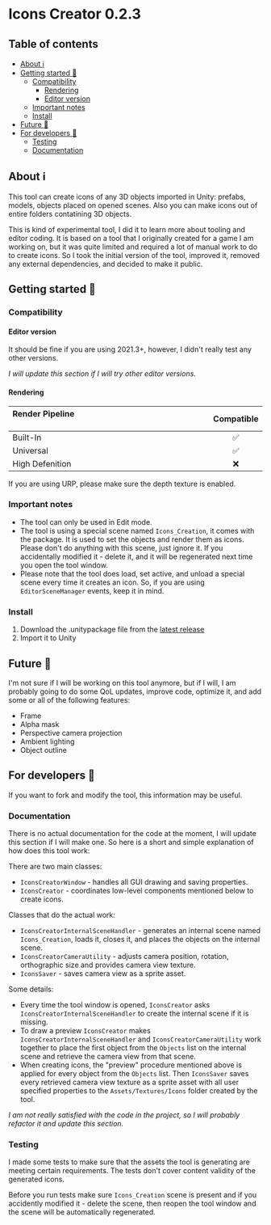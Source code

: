 # Icons Creator 0.2.3

## Table of contents
* [About :information_source:](#about-information_source)
* [Getting started :rocket:](#getting-started-rocket)
  * [Compatibility](#compatibility)
    * [Rendering](#rendering)
    * [Editor version](#editor-version)
  * [Important notes](#important-notes)
  * [Install](#install)
* [Future :crystal_ball:](#future-crystal_ball)
* [For developers :wrench:](#for-developers-wrench)
  * [Testing](#testing)
  * [Documentation](#documentation)

## About :information_source:

This tool can create icons of any 3D objects imported in Unity: prefabs, models, objects placed on opened scenes. Also you can make icons out of entire folders contatining 3D objects.

This is kind of experimental tool, I did it to learn more about tooling and editor coding. It is based on a tool that I originally created for a game I am working on, but it was quite limited and required a lot of manual work to do to create icons. So I took the initial version of the tool, improved it, removed any external dependencies, and decided to make it public.

## Getting started :rocket:

### Compatibility

#### Editor version

It should be fine if you are using 2021.3+, however, I didn't really test any other versions.

*I will update this section if I will try other editor versions.*

#### Rendering

| Render Pipeline &nbsp;&nbsp;&nbsp;&nbsp;&nbsp;&nbsp;&nbsp;&nbsp;&nbsp;&nbsp;&nbsp;&nbsp;&nbsp;&nbsp;&nbsp;&nbsp;&nbsp;&nbsp;&nbsp;&nbsp;&nbsp;&nbsp;&nbsp;&nbsp;&nbsp;&nbsp;&nbsp;&nbsp;&nbsp;&nbsp;&nbsp;&nbsp;&nbsp;&nbsp;&nbsp;&nbsp;&nbsp;&nbsp;&nbsp;&nbsp;&nbsp;&nbsp;&nbsp;&nbsp;&nbsp;&nbsp;&nbsp;&nbsp;&nbsp;&nbsp;&nbsp;&nbsp;&nbsp;&nbsp;&nbsp;&nbsp;&nbsp;&nbsp;&nbsp;&nbsp;&nbsp;&nbsp;&nbsp;&nbsp;&nbsp;&nbsp;&nbsp;&nbsp;&nbsp;&nbsp;&nbsp;&nbsp;&nbsp;&nbsp;&nbsp;&nbsp;&nbsp;&nbsp;&nbsp;&nbsp;&nbsp;&nbsp;&nbsp;&nbsp;&nbsp;&nbsp;&nbsp;	| Compatible 					|
| :----------- 			| :-----------: 			|
| Built-In    			| :white_check_mark: 	|
| Universal   			| :white_check_mark: 	|
| High Defenition   | :x: 								|

If you are using URP, please make sure the depth texture is enabled.

### Important notes

- The tool can only be used in Edit mode.
- The tool is using a special scene named `Icons_Creation`, it comes with the package. It is used to set the objects and render them as icons. Please don't do anything with this scene, just ignore it. If you accidentally modified it - delete it, and it will be regenerated next time you open the tool window.
- Please note that the tool does load, set active, and unload a special scene every time it creates an icon. So, if you are using `EditorSceneManager` events, keep it in mind.

### Install

1. Download the .unitypackage file from the [latest release](https://github.com/xyperine/Icons-Creator/releases/tag/v0.2.3)
2. Import it to Unity

## Future :crystal_ball:

I'm not sure if I will be working on this tool anymore, but if I will, I am probably going to do some QoL updates, improve code, optimize it, and add some or all of the following features:

- Frame
- Alpha mask
- Perspective camera projection
- Ambient lighting
- Object outline

## For developers :wrench:

If you want to fork and modify the tool, this information may be useful.

### Documentation

There is no actual documentation for the code at the moment, I will update this section if I will make one. So here is a short and simple explanation of how does this tool work:

There are two main classes:

- `IconsCreatorWindow` - handles all GUI drawing and saving properties.
- `IconsCreator` - coordinates low-level components mentioned below to create icons.

Classes that do the actual work:

- `IconsCreatorInternalSceneHandler` - generates an internal scene named `Icons_Creation`, loads it, closes it, and places the objects on the internal scene.
- `IconsCreatorCameraUtility` - adjusts camera position, rotation, orthographic size and provides camera view texture.
- `IconsSaver` - saves camera view as a sprite asset.

Some details:

- Every time the tool window is opened, `IconsCreator` asks `IconsCreatorInternalSceneHandler` to create the internal scene if it is missing.
- To draw a preview `IconsCreator` makes `IconsCreatorInternalSceneHandler` and `IconsCreatorCameraUtility` work together to place the first object from the `Objects` list on the internal scene and retrieve the camera view from that scene.
- When creating icons, the "preview" procedure mentioned above is applied for every object from the `Objects` list. Then `IconsSaver` saves every retrieved camera view texture as a sprite asset with all user specified properties to the `Assets/Textures/Icons` folder created by the tool.

*I am not really satisfied with the code in the project, so I will probably refactor it and update this section.*

### Testing

I made some tests to make sure that the assets the tool is generating are meeting certain requirements. The tests don't cover content validity of the generated icons.

Before you run tests make sure `Icons_Creation` scene is present and if you accidently modified it - delete the scene, then reopen the tool window and the scene will be automatically regenerated.
